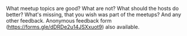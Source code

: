 What meetup topics are good? What are not? What should the hosts do better? What's missing, that you wish was part of the meetups? And any other feedback. Anonymous feedback form (https://forms.gle/dDRDe2u14JSXxuot9) also available.

